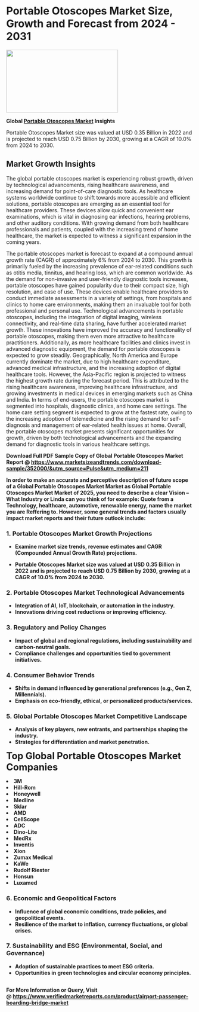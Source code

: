 <H1>Portable Otoscopes Market Size, Growth and Forecast from 2024 - 2031</H1><img class="aligncenter size-medium wp-image-584254" src="https://thirdeyenews.in/wp-content/uploads/2024/09/Global-Market-Research-300x168.jpeg" alt="" width="300" height="168" /><p><strong>Global&nbsp;<a href="https://www.marketsizeandtrends.com/download-sample/352000/&amp;utm_source=Pulse&amp;utm_medium=211">Portable Otoscopes Market</a> Insights</strong></p><p>Portable Otoscopes Market size was valued at USD 0.35 Billion in 2022 and is projected to reach USD 0.75 Billion by 2030, growing at a CAGR of 10.0% from 2024 to 2030.</p><p><h2>Market Growth Insights</h2> <p>The global portable otoscopes market is experiencing robust growth, driven by technological advancements, rising healthcare awareness, and increasing demand for point-of-care diagnostic tools. As healthcare systems worldwide continue to shift towards more accessible and efficient solutions, portable otoscopes are emerging as an essential tool for healthcare providers. These devices allow quick and convenient ear examinations, which is vital in diagnosing ear infections, hearing problems, and other auditory conditions. With growing demand from both healthcare professionals and patients, coupled with the increasing trend of home healthcare, the market is expected to witness a significant expansion in the coming years.</p> <p><strong></strong></p> <p>The portable otoscopes market is forecast to expand at a compound annual growth rate (CAGR) of approximately 6% from 2024 to 2030. This growth is primarily fueled by the increasing prevalence of ear-related conditions such as otitis media, tinnitus, and hearing loss, which are common worldwide. As the demand for non-invasive and user-friendly diagnostic tools increases, portable otoscopes have gained popularity due to their compact size, high resolution, and ease of use. These devices enable healthcare providers to conduct immediate assessments in a variety of settings, from hospitals and clinics to home care environments, making them an invaluable tool for both professional and personal use. Technological advancements in portable otoscopes, including the integration of digital imaging, wireless connectivity, and real-time data sharing, have further accelerated market growth. These innovations have improved the accuracy and functionality of portable otoscopes, making them even more attractive to healthcare practitioners. Additionally, as more healthcare facilities and clinics invest in advanced diagnostic equipment, the demand for portable otoscopes is expected to grow steadily. Geographically, North America and Europe currently dominate the market, due to high healthcare expenditure, advanced medical infrastructure, and the increasing adoption of digital healthcare tools. However, the Asia-Pacific region is projected to witness the highest growth rate during the forecast period. This is attributed to the rising healthcare awareness, improving healthcare infrastructure, and growing investments in medical devices in emerging markets such as China and India. In terms of end-users, the portable otoscopes market is segmented into hospitals, diagnostic clinics, and home care settings. The home care setting segment is expected to grow at the fastest rate, owing to the increasing adoption of telemedicine and the rising demand for self-diagnosis and management of ear-related health issues at home. Overall, the portable otoscopes market presents significant opportunities for growth, driven by both technological advancements and the expanding demand for diagnostic tools in various healthcare settings. <p><strong></p><p><span class=""><strong>Download Full PDF Sample Copy of Global Portable Otoscopes Market Report</strong> @ <a href="https://www.marketsizeandtrends.com/download-sample/352000/&amp;utm_source=Pulse&amp;utm_medium=211" target="_blank">https://www.marketsizeandtrends.com/download-sample/352000/&amp;utm_source=Pulse&amp;utm_medium=211</a></span></p><p>In order to make an accurate and perceptive description of future scope of a Global&nbsp;Portable Otoscopes Market Market as Global&nbsp;Portable Otoscopes Market Market of 2025, you need to describe a clear Vision &ndash; What Industry or Linda can you think of for example: Quote from a Technology, healthcare, automotive, renewable energy, name the market you are Reffering to. However, some general trends and factors usually impact market reports and their future outlook include:</p><h3>1.&nbsp;<strong>Portable Otoscopes Market Growth Projections</strong></h3><ul><li>Examine market size trends, revenue estimates and CAGR (Compounded Annual Growth Rate) projections.</li><li><p>Portable Otoscopes Market size was valued at USD 0.35 Billion in 2022 and is projected to reach USD 0.75 Billion by 2030, growing at a CAGR of 10.0% from 2024 to 2030.</p></li></ul><h3>2.&nbsp;<strong>Portable Otoscopes Market Technological Advancements</strong></h3><ul><li>Integration of AI, IoT, blockchain, or automation in the industry.</li><li>Innovations driving cost reductions or improving efficiency.</li></ul><h3>3.&nbsp;<strong>Regulatory and Policy Changes</strong></h3><ul><li>Impact of global and regional regulations, including sustainability and carbon-neutral goals.</li><li>Compliance challenges and opportunities tied to government initiatives.</li></ul><h3>4.&nbsp;<strong>Consumer Behavior Trends</strong></h3><ul><li>Shifts in demand influenced by generational preferences (e.g., Gen Z, Millennials).</li><li>Emphasis on eco-friendly, ethical, or personalized products/services.</li></ul><h3>5.&nbsp;<strong>Global Portable Otoscopes Market Competitive Landscape</strong></h3><ul><li>Analysis of key players, new entrants, and partnerships shaping the industry.</li><li>Strategies for differentiation and market penetration.</li></ul><p data-pm-slice="1 1 []"><span style="color: inherit; font-family: inherit; font-size: 25px;">Top Global Portable Otoscopes Market Companies</span></p><div class="" data-test-id=""><p><li>3M</li><li> Hill-Rom</li><li> Honeywell</li><li> Medline</li><li> Sklar</li><li> AMD</li><li> CellScope</li><li> ADC</li><li> Dino-Lite</li><li> MedRx</li><li> Inventis</li><li> Xion</li><li> Zumax Medical</li><li> KaWe</li><li> Rudolf Riester</li><li> Honsun</li><li> Luxamed</li></p></div><h3>6.&nbsp;<strong>Economic and Geopolitical Factors</strong></h3><ul><li>Influence of global economic conditions, trade policies, and geopolitical events.</li><li>Resilience of the market to inflation, currency fluctuations, or global crises.</li></ul><h3>7.&nbsp;<strong>Sustainability and ESG (Environmental, Social, and Governance)</strong></h3><ul><li>Adoption of sustainable practices to meet ESG criteria.</li><li>Opportunities in green technologies and circular economy principles.</li></ul><h2><strong style="font-size: 14px;">For More Information or Query, Visit @&nbsp;</strong><a style="background-color: #ffffff; font-size: 14px;" href="https://www.marketsizeandtrends.com/report/portable-otoscopes-market/" target="_blank">https://www.verifiedmarketreports.com/product/airport-passenger-boarding-bridge-market</a></h2>
